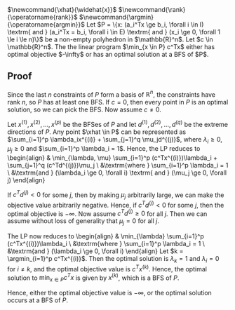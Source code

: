 <span class="invisible">
$\newcommand{\xhat}{\widehat{x}}$
$\newcommand{\rank}{\operatorname{rank}}$
$\newcommand{\argmin}{\operatorname{argmin}}$
</span>
Let $P = \{x: (a_i^Tx \ge b_i, \forall i \in I) \textrm{ and } (a_i^Tx = b_i, \forall i \in E) \textrm{ and } (x_i \ge 0, \forall 1 \le i \le n)\}$
be a non-empty polyhedron in $\mathbb{R}^n$. Let $c \in \mathbb{R}^n$.
The the linear program $\min_{x \in P} c^Tx$ either has optimal objective $-\infty$
or has an optimal solution at a BFS of $P$.

## Proof

Since the last $n$ constraints of $P$ form a basis of $\mathbb{R}^n$,
the constraints have rank $n$, so $P$ has at least one BFS.
If $c = 0$, then every point in $P$ is an optimal solution, so we can pick the BFS.
Now assume $c \neq 0$.

Let $x^{(1)}, x^{(2)}, \ldots, x^{(p)}$ be the BFSes of $P$
and let $d^{(1)}, d^{(2)}, \ldots, d^{(q)}$ be the extreme directions of $P$.
Any point $\xhat \in P$ can be represented as
$\sum_{i=1}^p \lambda_ix^{(i)} + \sum_{j=1}^q \mu_jd^{(j)}$,
where $\lambda_i \ge 0$, $\mu_j \ge 0$ and $\sum_{i=1}^p \lambda_i = 1$.
Hence, the LP reduces to
\begin{align}
& \min_{\lambda, \mu} \sum_{i=1}^p (c^Tx^{(i)})\lambda_i + \sum_{j=1}^q (c^Td^{(j)})\mu_j
\\ &\textrm{where } \sum_{i=1}^p \lambda_i = 1
\\ &\textrm{and } (\lambda_i \ge 0, \forall i) \textrm{ and } (\mu_j \ge 0, \forall j)
\end{align}

If $c^Td^{(j)} < 0$ for some $j$, then by making $\mu_j$ arbitrarily large,
we can make the objective value arbitrarily negative.
Hence, if $c^Td^{(j)} < 0$ for some $j$, then the optimal objective is $-\infty$.
Now assume $c^Td^{(j)} \ge 0$ for all $j$.
Then we can assume without loss of generality that $\mu_j = 0$ for all $j$.

The LP now reduces to
\begin{align}
& \min_{\lambda} \sum_{i=1}^p (c^Tx^{(i)})\lambda_i
\\ &\textrm{where } \sum_{i=1}^p \lambda_i = 1
\\ &\textrm{and } (\lambda_i \ge 0, \forall i)
\end{align}
Let $k = \argmin_{i=1}^p c^Tx^{(i)}$.
Then the optimal solution is $\lambda_k = 1$ and $\lambda_i = 0$ for $i \neq k$,
and the optimal objective value is $c^Tx^{(k)}$.
Hence, the optimal solution to $\min_{x \in P} c^Tx$ is given by $x^{(k)}$,
which is a BFS of $P$.

Hence, either the optimal objective value is $-\infty$,
or the optimal solution occurs at a BFS of $P$.
